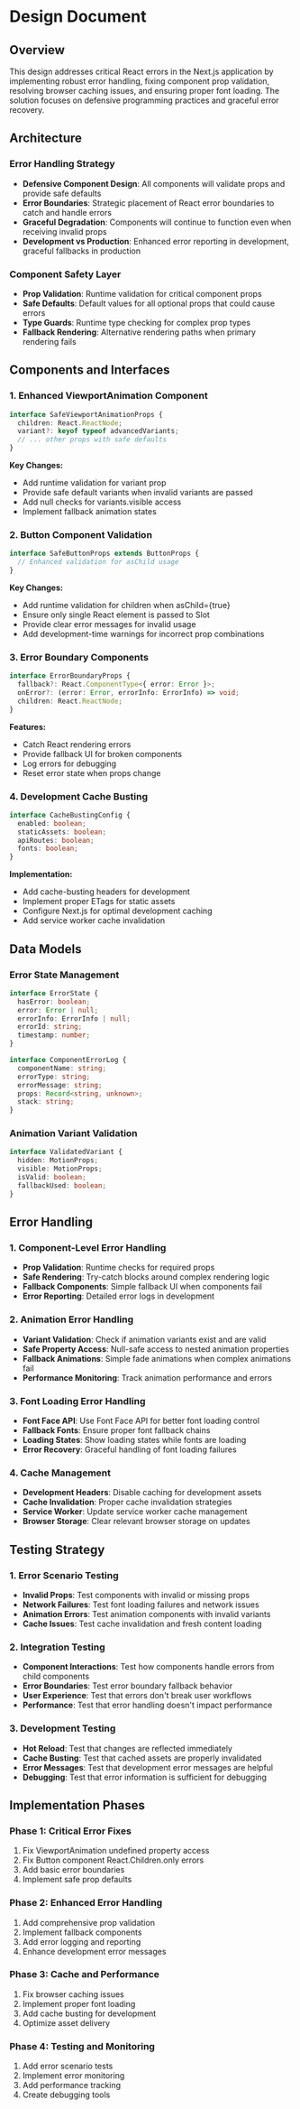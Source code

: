 # Design Document

## Overview

This design addresses critical React errors in the Next.js application by implementing robust error handling, fixing component prop validation, resolving browser caching issues, and ensuring proper font loading. The solution focuses on defensive programming practices and graceful error recovery.

## Architecture

### Error Handling Strategy

- **Defensive Component Design**: All components will validate props and provide safe defaults
- **Error Boundaries**: Strategic placement of React error boundaries to catch and handle errors
- **Graceful Degradation**: Components will continue to function even when receiving invalid props
- **Development vs Production**: Enhanced error reporting in development, graceful fallbacks in production

### Component Safety Layer

- **Prop Validation**: Runtime validation for critical component props
- **Safe Defaults**: Default values for all optional props that could cause errors
- **Type Guards**: Runtime type checking for complex prop types
- **Fallback Rendering**: Alternative rendering paths when primary rendering fails

## Components and Interfaces

### 1. Enhanced ViewportAnimation Component

```typescript
interface SafeViewportAnimationProps {
  children: React.ReactNode;
  variant?: keyof typeof advancedVariants;
  // ... other props with safe defaults
}
```

**Key Changes:**

- Add runtime validation for variant prop
- Provide safe default variants when invalid variants are passed
- Add null checks for variants.visible access
- Implement fallback animation states

### 2. Button Component Validation

```typescript
interface SafeButtonProps extends ButtonProps {
  // Enhanced validation for asChild usage
}
```

**Key Changes:**

- Add runtime validation for children when asChild={true}
- Ensure only single React element is passed to Slot
- Provide clear error messages for invalid usage
- Add development-time warnings for incorrect prop combinations

### 3. Error Boundary Components

```typescript
interface ErrorBoundaryProps {
  fallback?: React.ComponentType<{ error: Error }>;
  onError?: (error: Error, errorInfo: ErrorInfo) => void;
  children: React.ReactNode;
}
```

**Features:**

- Catch React rendering errors
- Provide fallback UI for broken components
- Log errors for debugging
- Reset error state when props change

### 4. Development Cache Busting

```typescript
interface CacheBustingConfig {
  enabled: boolean;
  staticAssets: boolean;
  apiRoutes: boolean;
  fonts: boolean;
}
```

**Implementation:**

- Add cache-busting headers for development
- Implement proper ETags for static assets
- Configure Next.js for optimal development caching
- Add service worker cache invalidation

## Data Models

### Error State Management

```typescript
interface ErrorState {
  hasError: boolean;
  error: Error | null;
  errorInfo: ErrorInfo | null;
  errorId: string;
  timestamp: number;
}

interface ComponentErrorLog {
  componentName: string;
  errorType: string;
  errorMessage: string;
  props: Record<string, unknown>;
  stack: string;
}
```

### Animation Variant Validation

```typescript
interface ValidatedVariant {
  hidden: MotionProps;
  visible: MotionProps;
  isValid: boolean;
  fallbackUsed: boolean;
}
```

## Error Handling

### 1. Component-Level Error Handling

- **Prop Validation**: Runtime checks for required props
- **Safe Rendering**: Try-catch blocks around complex rendering logic
- **Fallback Components**: Simple fallback UI when components fail
- **Error Reporting**: Detailed error logs in development

### 2. Animation Error Handling

- **Variant Validation**: Check if animation variants exist and are valid
- **Safe Property Access**: Null-safe access to nested animation properties
- **Fallback Animations**: Simple fade animations when complex animations fail
- **Performance Monitoring**: Track animation performance and errors

### 3. Font Loading Error Handling

- **Font Face API**: Use Font Face API for better font loading control
- **Fallback Fonts**: Ensure proper font fallback chains
- **Loading States**: Show loading states while fonts are loading
- **Error Recovery**: Graceful handling of font loading failures

### 4. Cache Management

- **Development Headers**: Disable caching for development assets
- **Cache Invalidation**: Proper cache invalidation strategies
- **Service Worker**: Update service worker cache management
- **Browser Storage**: Clear relevant browser storage on updates

## Testing Strategy

### 1. Error Scenario Testing

- **Invalid Props**: Test components with invalid or missing props
- **Network Failures**: Test font loading failures and network issues
- **Animation Errors**: Test animation components with invalid variants
- **Cache Issues**: Test cache invalidation and fresh content loading

### 2. Integration Testing

- **Component Interactions**: Test how components handle errors from child components
- **Error Boundaries**: Test error boundary fallback behavior
- **User Experience**: Test that errors don't break user workflows
- **Performance**: Test that error handling doesn't impact performance

### 3. Development Testing

- **Hot Reload**: Test that changes are reflected immediately
- **Cache Busting**: Test that cached assets are properly invalidated
- **Error Messages**: Test that development error messages are helpful
- **Debugging**: Test that error information is sufficient for debugging

## Implementation Phases

### Phase 1: Critical Error Fixes

1. Fix ViewportAnimation undefined property access
2. Fix Button component React.Children.only errors
3. Add basic error boundaries
4. Implement safe prop defaults

### Phase 2: Enhanced Error Handling

1. Add comprehensive prop validation
2. Implement fallback components
3. Add error logging and reporting
4. Enhance development error messages

### Phase 3: Cache and Performance

1. Fix browser caching issues
2. Implement proper font loading
3. Add cache busting for development
4. Optimize asset delivery

### Phase 4: Testing and Monitoring

1. Add error scenario tests
2. Implement error monitoring
3. Add performance tracking
4. Create debugging tools
